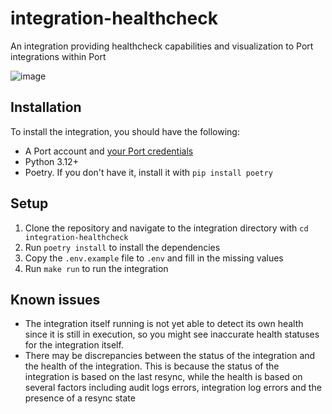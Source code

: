 # integration-healthcheck

An integration providing healthcheck capabilities and visualization to Port integrations within Port

![image](https://github.com/user-attachments/assets/7862a0ce-0add-4f08-acc8-c4d4627e72a2)

## Installation
To install the integration, you should have the following:
- A Port account and [your Port credentials](https://docs.port.io/build-your-software-catalog/custom-integration/api/#find-your-port-credentials)
- Python 3.12+
- Poetry. If you don't have it, install it with `pip install poetry`

## Setup
1. Clone the repository and navigate to the integration directory with `cd integration-healthcheck`
2. Run `poetry install` to install the dependencies
3. Copy the `.env.example` file to `.env` and fill in the missing values
4. Run `make run` to run the integration

## Known issues
- The integration itself running is not yet able to detect its own health since it is still in execution, so you might see inaccurate health statuses for the integration itself.
- There may be discrepancies between the status of the integration and the health of the integration. This is because the status of the integration is based on the last resync, while the health is based on several factors including audit logs errors, integration log errors and the presence of a resync state